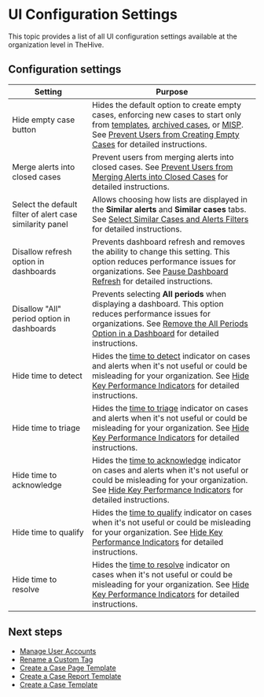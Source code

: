 # UI Configuration Settings

This topic provides a list of all UI configuration settings available at the organization level in TheHive.

## Configuration settings

| Setting      | Purpose                                       |
|--------------|-----------------------------------------------|
| Hide empty case button     | Hides the default option to create empty cases, enforcing new cases to start only from [templates](../../../analyst-corner/cases/create-a-new-case.md#create-a-case-from-a-template), [archived cases](../../../analyst-corner/cases/create-a-new-case.md#create-a-case-from-an-archived-case), or [MISP](../../../analyst-corner/cases/create-a-new-case.md#create-a-case-from-a-misp-event). See [Prevent Users from Creating Empty Cases](prevent-creating-empty-cases.md) for detailed instructions. |
| Merge alerts into closed cases     | Prevent users from merging alerts into closed cases. See [Prevent Users from Merging Alerts into Closed Cases](prevent-merging-alerts-into-closed-cases.md) for detailed instructions. |
| Select the default filter of alert case similarity panel     | Allows choosing how lists are displayed in the **Similar alerts** and **Similar cases** tabs. See [Select Similar Cases and Alerts Filters](select-similar-cases-alerts-filters.md) for detailed instructions. |
| Disallow refresh option in dashboards     | Prevents dashboard refresh and removes the ability to change this setting. This option reduces performance issues for organizations. See [Pause Dashboard Refresh](pause-dashboard-refresh.md) for detailed instructions. |
| Disallow "All" period option in dashboards     | Prevents selecting **All periods** when displaying a dashboard. This option reduces performance issues for organizations. See [Remove the All Periods Option in a Dashboard](remove-all-periods-option.md) for detailed instructions. |
| <!-- md:version 5.4 --> Hide time to detect  | Hides the [time to detect](../../../key-performance-indicators/key-performance-indicators.md#time-to-detect-ttd) indicator on cases and alerts when it's not useful or could be misleading for your organization. See [Hide Key Performance Indicators](hide-key-performance-indicators.md) for detailed instructions. |
| <!-- md:version 5.4 --> Hide time to triage  | Hides the [time to triage](../../../key-performance-indicators/key-performance-indicators.md#time-to-triage-ttt) indicator on cases and alerts when it's not useful or could be misleading for your organization. See [Hide Key Performance Indicators](hide-key-performance-indicators.md) for detailed instructions. |
| <!-- md:version 5.4 --> Hide time to acknowledge    | Hides the [time to acknowledge](../../../key-performance-indicators/key-performance-indicators.md#time-to-acknowledge-tta) indicator on cases and alerts when it's not useful or could be misleading for your organization. See [Hide Key Performance Indicators](hide-key-performance-indicators.md) for detailed instructions. |
| <!-- md:version 5.4 --> Hide time to qualify   | Hides the [time to qualify](../../../key-performance-indicators/key-performance-indicators.md#time-to-qualify-ttq) indicator on cases when it's not useful or could be misleading for your organization. See [Hide Key Performance Indicators](hide-key-performance-indicators.md) for detailed instructions. |
| <!-- md:version 5.4 --> Hide time to resolve | Hides the [time to resolve](../../../key-performance-indicators/key-performance-indicators.md#time-to-resolve-ttr) indicator on cases when it's not useful or could be misleading for your organization. See [Hide Key Performance Indicators](hide-key-performance-indicators.md) for detailed instructions. |

<h2>Next steps</h2>

* [Manage User Accounts](../manage-user-accounts/manage-user-accounts.md)
* [Rename a Custom Tag](../manage-custom-tags/rename-a-custom-tag.md)
* [Create a Case Page Template](../manage-templates/case-page-templates/create-a-case-page-template.md)
* [Create a Case Report Template](../manage-templates/case-report-templates/create-a-case-report-template.md)
* [Create a Case Template](../manage-templates/case-templates/create-a-case-template.md)